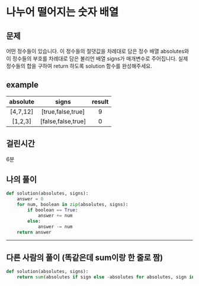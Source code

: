 # 나누어 떨어지는 숫자 배열
## 문제
어떤 정수들이 있습니다. 이 정수들의 절댓값을 차례대로 담은 정수 배열 absolutes와 이 정수들의 부호를 차례대로 담은 불리언 배열 signs가 매개변수로 주어집니다. 실제 정수들의 합을 구하여 return 하도록 solution 함수를 완성해주세요.
## example

|absolute|signs|result|
|:---:|:---:|:---:|
|[4,7,12]| [true,false,true] | 9 |
|[1,2,3]| 	[false,false,true] | 0 |

## 걸린시간
6분
## 나의 풀이
```python
def solution(absolutes, signs):
    answer = 0
    for num, boolean in zip(absolutes, signs):
        if boolean == True:
            answer += num
        else:
            answer -= num
    return answer
```
---
## 다른 사람의 풀이 (똑같은데 sum이랑 한 줄로 짬)
```python
def solution(absolutes, signs):
    return sum(absolutes if sign else -absolutes for absolutes, sign in zip(absolutes, signs))
```
